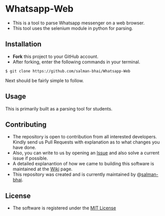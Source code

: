 # Whatsapp-Web
- This is a tool to parse Whatsapp messenger on a web browser.
- This tool uses the selenium module in python for parsing. 


## Installation
- **Fork** this project to your GitHub account.
- After forking, enter the following commands in your terminal.

```
$ git clone https://github.com/salman-bhai/Whatsapp-Web
```

Next should be fairly simple to follow.

## Usage
This is primarily built as a parsing tool for students.

## Contributing
- The repository is open to contribution from all interested developers. Kindly send us Pull Requests with explanation as to what changes you have done.
- Also, you can write to us by opening an [Issue](https://github.com/salman-bhai/Whatsapp-Web/issues) and also solve a current issue if possible.
- A detailed explanantion of how we came to building this software is maintained at the [Wiki](https://github.com/salman-bhai/Whatsapp-Web/wiki) page.
- This repository was created and is currently maintained by @[salman-bhai](https://github.com/salman-bhai).

## License
- The software is registered under the [MIT License](https://github.com/salman-bhai/Whatsapp-Web/blob/master/LICENSE)

